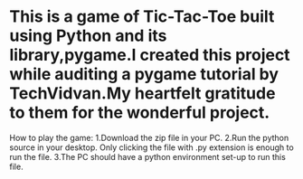 # This is a game of Tic-Tac-Toe built using Python and its library,pygame.I created this project while auditing a pygame tutorial by TechVidvan.My heartfelt gratitude to them for the wonderful project.
How to play the game:
1.Download the zip file in your PC.
2.Run the python source in your desktop. Only clicking the file with .py extension is enough to run the file.
3.The PC should have a python environment set-up to run this file.
